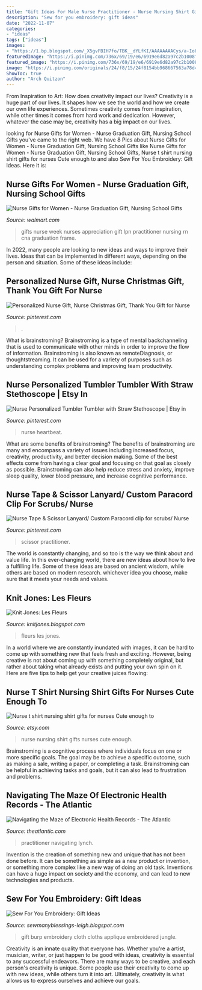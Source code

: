 ```yaml
---
title: "Gift Ideas For Male Nurse Practitioner - Nurse Nursing Shirt Gifts Nurses Cute Enough"
description: "Sew for you embroidery: gift ideas"
date: "2022-11-07"
categories:
- "ideas"
tags: ["ideas"]
images:
- "https://1.bp.blogspot.com/_X5gvFBIH7fo/TBK__dYLfKI/AAAAAAAACys/a-Io8LAWKU8/s1600/IMG_2592.JPG"
featuredImage: "https://i.pinimg.com/736x/69/19/e6/6919e6d82a97c2b1008fd5cd705d72f9.jpg"
featured_image: "https://i.pinimg.com/736x/69/19/e6/6919e6d82a97c2b1008fd5cd705d72f9.jpg"
image: "https://i.pinimg.com/originals/24/f8/15/24f8154bb968667563a78d4d4f84a8af.jpg"
ShowToc: true
author: "Arch Quitzon"
---
```



From Inspiration to Art: How does creativity impact our lives?
Creativity is a huge part of our lives. It shapes how we see the world and how we create our own life experiences. Sometimes creativity comes from inspiration, while other times it comes from hard work and dedication. However, whatever the case may be, creativity has a big impact on our lives.

	

		
looking for Nurse Gifts for Women - Nurse Graduation Gift, Nursing School Gifts you've came to the right web. We have 8 Pics about Nurse Gifts for Women - Nurse Graduation Gift, Nursing School Gifts like Nurse Gifts for Women - Nurse Graduation Gift, Nursing School Gifts, Nurse t shirt nursing shirt gifts for nurses Cute enough to and also Sew For You Embroidery: Gift Ideas. Here it is:
		
    
## Nurse Gifts For Women - Nurse Graduation Gift, Nursing School Gifts

<img loading=lazy src="https://i5.walmartimages.com/asr/0955fdf9-6bd7-4c62-85a0-baf90eb86d6c.bd9b26ffa5aad9d0112c6ddb33878760.jpeg" onerror="this.onerror=null;this.src='https://tse2.mm.bing.net/th?id=OIP.iRQUgJSxgGAPSo3mphv8YwHaHa&amp;pid=15.1';" alt="Nurse Gifts for Women - Nurse Graduation Gift, Nursing School Gifts">

_Source: walmart.com_

>gifts nurse week nurses appreciation gift lpn practitioner nursing rn cna graduation frame. 

	

In 2022, many people are looking to new ideas and ways to improve their lives. Ideas that can be implemented in different ways, depending on the person and situation. Some of these ideas include: 

    
## Personalized Nurse Gift, Nurse Christmas Gift, Thank You Gift For Nurse

<img loading=lazy src="https://i.pinimg.com/originals/fd/c8/45/fdc84565fc1f521f3525cbf2bf5c21f6.jpg" onerror="this.onerror=null;this.src='https://tse3.mm.bing.net/th?id=OIP.v-fQnGmzgkQ8mnXr4GlqygHaLH&amp;pid=15.1';" alt="Personalized Nurse Gift, Nurse Christmas Gift, Thank You Gift for Nurse">

_Source: pinterest.com_

>. 

	

What is brainstroming?
Brainstroming is a type of mental backchanneling that is used to communicate with other minds in order to improve the flow of information. Brainstroming is also known as remoteDiagnosis, or thoughtstreaming. It can be used for a variety of purposes such as understanding complex problems and improving team productivity.

    
## Nurse Personalized Tumbler Tumbler With Straw Stethoscope | Etsy In

<img loading=lazy src="https://i.pinimg.com/736x/69/19/e6/6919e6d82a97c2b1008fd5cd705d72f9.jpg" onerror="this.onerror=null;this.src='https://tse1.mm.bing.net/th?id=OIP.nMGXXukSGbxa6E-boDwyhwHaG_&amp;pid=15.1';" alt="Nurse Personalized Tumbler Tumbler with Straw Stethoscope | Etsy in">

_Source: pinterest.com_

>nurse heartbeat. 

	

What are some benefits of brainstroming?
The benefits of brainstroming are many and encompass a variety of issues including increased focus, creativity, productivity, and better decision making. Some of the best effects come from having a clear goal and focusing on that goal as closely as possible. Brainstroming can also help reduce stress and anxiety, improve sleep quality, lower blood pressure, and increase cognitive performance.

    
## Nurse Tape &amp; Scissor Lanyard/ Custom Paracord Clip For Scrubs/ Nurse

<img loading=lazy src="https://i.pinimg.com/originals/24/f8/15/24f8154bb968667563a78d4d4f84a8af.jpg" onerror="this.onerror=null;this.src='https://tse2.mm.bing.net/th?id=OIP.pAv31GkMZElLm6AIvY-TgQHaJ2&amp;pid=15.1';" alt="Nurse Tape &amp; Scissor Lanyard/ Custom Paracord clip for scrubs/ Nurse">

_Source: pinterest.com_

>scissor practitioner. 

	

The world is constantly changing, and so too is the way we think about and value life. In this ever-changing world, there are new ideas about how to live a fulfilling life. Some of these ideas are based on ancient wisdom, while others are based on modern research. whichever idea you choose, make sure that it meets your needs and values.

    
## Knit Jones: Les Fleurs

<img loading=lazy src="https://1.bp.blogspot.com/_X5gvFBIH7fo/TBK__dYLfKI/AAAAAAAACys/a-Io8LAWKU8/s1600/IMG_2592.JPG" onerror="this.onerror=null;this.src='https://tse2.mm.bing.net/th?id=OIP.DyKaxldZ5OQXQaR7ie-UXQHaLG&amp;pid=15.1';" alt="Knit Jones: Les Fleurs">

_Source: knitjones.blogspot.com_

>fleurs les jones. 

	

In a world where we are constantly inundated with images, it can be hard to come up with something new that feels fresh and exciting. However, being creative is not about coming up with something completely original, but rather about taking what already exists and putting your own spin on it. Here are five tips to help get your creative juices flowing:

    
## Nurse T Shirt Nursing Shirt Gifts For Nurses Cute Enough To

<img loading=lazy src="https://img.etsystatic.com/il/a65371/560342939/il_570xN.560342939_lhf0.jpg?version=0" onerror="this.onerror=null;this.src='https://tse2.mm.bing.net/th?id=OIP.rvv0sxahSjZ5YBIuoHrzIQHaHa&amp;pid=15.1';" alt="Nurse t shirt nursing shirt gifts for nurses Cute enough to">

_Source: etsy.com_

>nurse nursing shirt gifts nurses cute enough. 

	

Brainstroming is a cognitive process where individuals focus on one or more specific goals. The goal may be to achieve a specific outcome, such as making a sale, writing a paper, or completing a task. Brainstroming can be helpful in achieving tasks and goals, but it can also lead to frustration and problems.

    
## Navigating The Maze Of Electronic Health Records - The Atlantic

<img loading=lazy src="https://cdn.theatlantic.com/thumbor/QZ5XQBa-m9lI0Vh7Aec5Sjkw5VY=/0x226:3220x2037/720x405/media/img/nj/2015/10/21/navigating-the-maze-of-electronic/ap-090302036984/original.jpg" onerror="this.onerror=null;this.src='https://tse1.mm.bing.net/th?id=OIP._FFwZPRo2gYGCex1r2oaAwHaEK&amp;pid=15.1';" alt="Navigating the Maze of Electronic Health Records - The Atlantic">

_Source: theatlantic.com_

>practitioner navigating lynch. 

	

Invention is the creation of something new and unique that has not been done before. It can be something as simple as a new product or invention, or something more complex like a new way of doing an old task. Inventions can have a huge impact on society and the economy, and can lead to new technologies and products.

    
## Sew For You Embroidery: Gift Ideas

<img loading=lazy src="http://3.bp.blogspot.com/_EJUFCahiWbk/TKQDCk0meII/AAAAAAAAAyE/seHGTpiGfkQ/s1600/IMG_6290.JPG" onerror="this.onerror=null;this.src='https://tse3.mm.bing.net/th?id=OIP.XD-cQK62mc4BbIrffbry3gHaFj&amp;pid=15.1';" alt="Sew For You Embroidery: Gift Ideas">

_Source: sewmanyblessings-leigh.blogspot.com_

>gift burp embroidery cloth cloths applique embroidered jungle. 

	

Creativity is an innate quality that everyone has. Whether you're a artist, musician, writer, or just happen to be good with ideas, creativity is essential to any successful endeavors. There are many ways to be creative, and each person's creativity is unique. Some people use their creativity to come up with new ideas, while others turn it into art. Ultimately, creativity is what allows us to express ourselves and achieve our goals.

